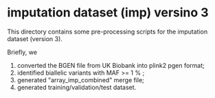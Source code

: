 # imputation dataset (imp) versino 3

This directory contains some pre-processing scripts for the imputation dataset (version 3).

Briefly, we
1. converted the BGEN file from UK Biobank into plink2 pgen format;
2. identified biallelic variants with MAF >= 1 % ;
3. generated "array_imp_combined" merge file;
4. generated training/validation/test dataset.
